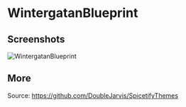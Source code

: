 # WintergatanBlueprint

## Screenshots

![WintergatanBlueprint](https://github.com/DoubleJarvis/SpicetifyThemes/raw/master/images/SpicetifyWintergatanBlueprint.png)

## More

Source: https://github.com/DoubleJarvis/SpicetifyThemes
